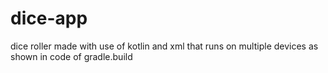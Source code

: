 # dice-app
dice roller made with use of kotlin and xml that runs on multiple devices as shown in code of gradle.build 
